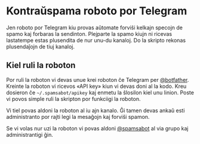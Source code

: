 # Kontraŭspama roboto por Telegram

Jen roboto por Telegram kiu provas aŭtomate forviŝi kelkajn specojn de
spamo kaj forbaras la sendinton. Plejparte la spamo kiujn ni ricevas
lastatempe estas plusendita de nur unu-du kanaloj. Do la skripto
rekonas plusendaĵojn de tiuj kanaloj.

## Kiel ruli la roboton

Por ruli la roboton vi devas unue krei roboton ĉe Telegram per
[@botfather](https://telegram.me/botfather). Kreinte la roboton vi
ricevos «API key» kiun vi devas doni al la kodo. Kreu dosieron ĉe
`~/.spamsabot/apikey` kaj enmetu la ŝlosilon kiel unu linion. Poste vi
povos simple ruli la skripton por funkciigi la roboton.

Vi tiel povas aldoni la roboton al iu ajn kanalo. Ĝi tamen devas ankaŭ
esti administranto por rajti legi la mesaĝojn kaj forviŝi spamon.

Se vi volas nur uzi la roboton vi povas aldoni
[@spamsabot](https://telegram.me/spamsabot) al via grupo kaj
administrantigi ĝin.
